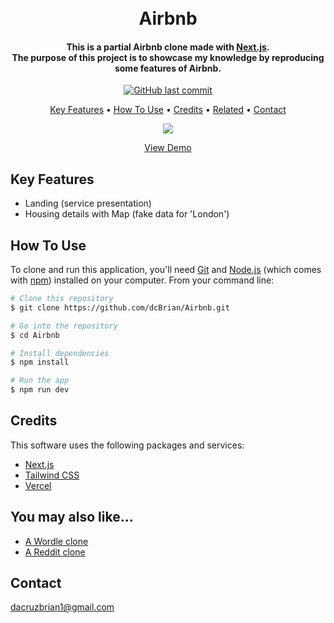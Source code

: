 <h1 align="center">
  <br>
  Airbnb
  <br>
</h1>

<h4 align="center">This is a partial Airbnb clone made with <a href="https://nextjs.org/" target="_blank">Next.js</a>.<br>The purpose of this project is to showcase my knowledge by reproducing some features of Airbnb.
</h4>

<p align="center">
    <a href="https://github.com/dcBrian/Airbnb/commits/main">
    <img src="https://img.shields.io/github/last-commit/dcBrian/airbnb?style=flat-square"
         alt="GitHub last commit">
</p>

<p align="center">
  <a href="#key-features">Key Features</a> •
  <a href="#how-to-use">How To Use</a> •
  <a href="#credits">Credits</a> •
  <a href="#you-may-also-like">Related</a> •
  <a href="#contact">Contact</a>
</p>

<p align="center">
  <a href="https://airbnb-two-sigma.vercel.app/">
  <img src="/images/airbnb.gif?raw=true"/>
  </a>
</p>

<p align="center">
  <a href="https://airbnb-two-sigma.vercel.app/">View Demo</a>
</p>

## Key Features

* Landing (service presentation)
* Housing details with Map (fake data for 'London')

## How To Use

To clone and run this application, you'll need [Git](https://git-scm.com) and [Node.js](https://nodejs.org/en/download/) (which comes with [npm](http://npmjs.com)) installed on your computer. From your command line:

```bash
# Clone this repository
$ git clone https://github.com/dcBrian/Airbnb.git

# Go into the repository
$ cd Airbnb

# Install dependencies
$ npm install

# Run the app
$ npm run dev
```

## Credits

This software uses the following packages and services:

- [Next.js](https://nextjs.org/)
- [Tailwind CSS](https://tailwindcss.com/)
- [Vercel](https://vercel.com/)

## You may also like...

- [A Wordle clone](https://github.com/dcBrian/wordle)
- [A Reddit clone](https://github.com/dcBrian/Reddit)

## Contact

dacruzbrian1@gmail.com
